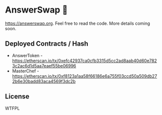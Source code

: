 # AnswerSwap 🍣

https://answerswap.org. Feel free to read the code. More details coming soon.

## Deployed Contracts / Hash

- AnswerToken - https://etherscan.io/tx/0xefc42937ca0cfb3315d5cc2ad8aab40d60e7823c2ac6d1d5aa7eaef55be06996 
- MasterChef - https://etherscan.io/tx/0xf8123a1aa58f66186e6a755f03ccd50a509db272b6e30badd83aca4569f3dc2b

## License

WTFPL
